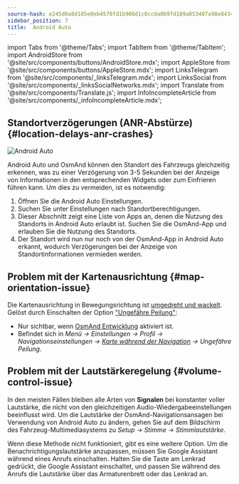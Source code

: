 ```yaml
---
source-hash: e245d0a8d185e0eb4570fd1b908d1c8ccda0b97d189a853407a98e84348a2b57
sidebar_position: 7
title:  Android Auto
---
```

import Tabs from '@theme/Tabs';
import TabItem from '@theme/TabItem';
import AndroidStore from '@site/src/components/buttons/AndroidStore.mdx';
import AppleStore from '@site/src/components/buttons/AppleStore.mdx';
import LinksTelegram from '@site/src/components/_linksTelegram.mdx';
import LinksSocial from '@site/src/components/_linksSocialNetworks.mdx';
import Translate from '@site/src/components/Translate.js';
import InfoIncompleteArticle from '@site/src/components/_infoIncompleteArticle.mdx';




## Standortverzögerungen (ANR-Abstürze) {#location-delays-anr-crashes}

![Android Auto](@site/static/img/navigation/auto-car/android_auto_troubleshooting_1.png)

Android Auto und OsmAnd können den Standort des Fahrzeugs gleichzeitig erkennen, was zu einer Verzögerung von 3-5 Sekunden bei der Anzeige von Informationen in den entsprechenden Widgets oder zum Einfrieren führen kann. Um dies zu vermeiden, ist es notwendig:

1. Öffnen Sie die Android Auto Einstellungen.
2. Suchen Sie unter Einstellungen nach Standortberechtigungen.
3. Dieser Abschnitt zeigt eine Liste von Apps an, denen die Nutzung des Standorts in Android Auto erlaubt ist. Suchen Sie die OsmAnd-App und erlauben Sie die Nutzung des Standorts.
4. Der Standort wird nun nur noch von der OsmAnd-App in Android Auto erkannt, wodurch Verzögerungen bei der Anzeige von Standortinformationen vermieden werden.


## Problem mit der Kartenausrichtung {#map-orientation-issue}

Die Kartenausrichtung in Bewegungsrichtung ist [umgedreht und wackelt](https://github.com/osmandapp/OsmAnd/issues/16041). Gelöst durch Einschalten der Option ["Ungefähre Peilung"](../navigation/guidance/map-during-navigation.md#map-during-navigation):

- Nur sichtbar, wenn [OsmAnd Entwicklung](../plugins/development.md) aktiviert ist.
- Befindet sich in *Menü → Einstellungen → Profil → Navigationseinstellungen → [Karte während der Navigation](../navigation/guidance/map-during-navigation.md) → Ungefähre Peilung*.


## Problem mit der Lautstärkeregelung {#volume-control-issue}

In den meisten Fällen bleiben alle Arten von **Signalen** bei konstanter voller Lautstärke, die nicht von den gleichzeitigen Audio-Wiedergabeeinstellungen beeinflusst wird. Um die Lautstärke der OsmAnd-Navigationsansagen bei Verwendung von Android Auto zu ändern, gehen Sie auf dem Bildschirm des Fahrzeug-Multimediasystems zu *Setup → Stimme → Stimmlautstärke*.

Wenn diese Methode nicht funktioniert, gibt es eine weitere Option. Um die Benachrichtigungslautstärke anzupassen, müssen Sie Google Assistant während eines Anrufs einschalten. Halten Sie die Taste am Lenkrad gedrückt, die Google Assistant einschaltet, und passen Sie während des Anrufs die Lautstärke über das Armaturenbrett oder das Lenkrad an.